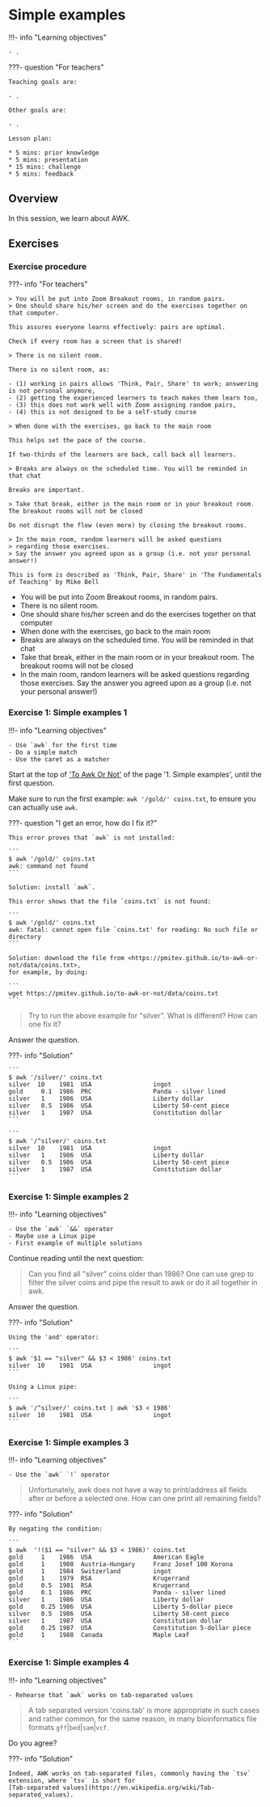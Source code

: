 # Simple examples

!!!- info "Learning objectives"

    - .

???- question "For teachers"

    Teaching goals are:

    - .

    Other goals are:

    - .

    Lesson plan:

    * 5 mins: prior knowledge
    * 5 mins: presentation
    * 15 mins: challenge
    * 5 mins: feedback

## Overview

In this session, we learn about AWK.

## Exercises

### Exercise procedure

???- info "For teachers"

    > You will be put into Zoom Breakout rooms, in random pairs.
    > One should share his/her screen and do the exercises together on that computer.

    This assures everyone learns effectively: pairs are optimal.

    Check if every room has a screen that is shared!

    > There is no silent room.

    There is no silent room, as:
 
    - (1) working in pairs allows 'Think, Pair, Share' to work; answering is not personal anymore, 
    - (2) getting the experienced learners to teach makes them learn too,
    - (3) this does not work well with Zoom assigning random pairs, 
    - (4) this is not designed to be a self-study course

    > When done with the exercises, go back to the main room

    This helps set the pace of the course. 

    If two-thirds of the learners are back, call back all learners.

    > Breaks are always on the scheduled time. You will be reminded in that chat

    Breaks are important. 

    > Take that break, either in the main room or in your breakout room. The breakout rooms will not be closed

    Do not disrupt the flow (even more) by closing the breakout rooms.

    > In the main room, random learners will be asked questions
    > regarding those exercises.
    > Say the answer you agreed upon as a group (i.e. not your personal answer!)

    This is form is described as 'Think, Pair, Share' in 'The Fundamentals
    of Teaching' by Mike Bell

- You will be put into Zoom Breakout rooms, in random pairs.
- There is no silent room.
- One should share his/her screen and do the exercises together on that computer
- When done with the exercises, go back to the main room
- Breaks are always on the scheduled time. You will be reminded in that chat
- Take that break, either in the main room or in your breakout room. The breakout rooms will not be closed
- In the main room, random learners will be asked questions
  regarding those exercises.
  Say the answer you agreed upon as a group (i.e. not your personal answer!)

### Exercise 1: Simple examples 1

!!!- info "Learning objectives"

    - Use `awk` for the first time
    - Do a simple match
    - Use the caret as a matcher

Start at the top of ['To Awk Or Not'](https://pmitev.github.io/to-awk-or-not/) 
of the page '1. Simple examples', until the first question.

Make sure to run the first example: `awk '/gold/' coins.txt`, 
to ensure you can actually use `awk`.

???- question "I get an error, how do I fix it?"

    This error proves that `awk` is not installed:

    ```
    $ awk '/gold/' coins.txt
    awk: command not found
    ```

    Solution: install `awk`.

    This error shows that the file `coins.txt` is not found:

    ```
    $ awk '/gold/' coins.txt
    awk: fatal: cannot open file `coins.txt' for reading: No such file or directory
    ```

    Solution: download the file from <https://pmitev.github.io/to-awk-or-not/data/coins.txt>,
    for example, by doing:

    ```
    wget https://pmitev.github.io/to-awk-or-not/data/coins.txt
    ```

> Try to run the above example for "silver". What is different? How can one fix it?

Answer the question.

???- info "Solution"

    ```
    $ awk '/silver/' coins.txt
    silver  10    1981  USA                 ingot
    gold     0.1  1986  PRC                 Panda - silver lined
    silver   1    1986  USA                 Liberty dollar
    silver   0.5  1986  USA                 Liberty 50-cent piece
    silver   1    1987  USA                 Constitution dollar
    ```

    ```
    $ awk '/^silver/' coins.txt
    silver  10    1981  USA                 ingot
    silver   1    1986  USA                 Liberty dollar
    silver   0.5  1986  USA                 Liberty 50-cent piece
    silver   1    1987  USA                 Constitution dollar
    ```

### Exercise 1: Simple examples 2

!!!- info "Learning objectives"

    - Use the `awk` `&&` operator
    - Maybe use a Linux pipe
    - First example of multiple solutions

Continue reading until the next question:

> Can you find all "silver" coins older than 1986? 
> One can use grep to filter the silver coins and pipe the result to awk 
> or do it all together in awk.

Answer the question.

???- info "Solution"

    Using the 'and' operator:

    ```
    $ awk '$1 == "silver" && $3 < 1986' coins.txt
    silver  10    1981  USA                 ingot
    ```

    Using a Linux pipe:

    ```
    $ awk '/^silver/' coins.txt | awk '$3 < 1986'
    silver  10    1981  USA                 ingot
    ```

### Exercise 1: Simple examples 3

!!!- info "Learning objectives"

    - Use the `awk` `!` operator

> Unfortunately, awk does not have a way to print/address all fields after or before a selected one. 
> How can one print all remaining fields?

???- info "Solution"

    By negating the condition:

    ```
    $ awk  '!($1 == "silver" && $3 < 1986)' coins.txt
    gold     1    1986  USA                 American Eagle
    gold     1    1908  Austria-Hungary     Franz Josef 100 Korona
    gold     1    1984  Switzerland         ingot
    gold     1    1979  RSA                 Krugerrand
    gold     0.5  1981  RSA                 Krugerrand
    gold     0.1  1986  PRC                 Panda - silver lined
    silver   1    1986  USA                 Liberty dollar
    gold     0.25 1986  USA                 Liberty 5-dollar piece
    silver   0.5  1986  USA                 Liberty 50-cent piece
    silver   1    1987  USA                 Constitution dollar
    gold     0.25 1987  USA                 Constitution 5-dollar piece
    gold     1    1988  Canada              Maple Leaf
    ```

### Exercise 1: Simple examples 4

!!!- info "Learning objectives"

    - Rehearse that `awk` works on tab-separated values

> A tab separated version 'coins.tab' is more appropriate in such cases 
> and rather common, for the same reason, 
> in many bioinformatics file formats `gff`|`bed`|`sam`|`vcf`.

Do you agree?

???- info "Solution"

    Indeed, AWK works on tab-separated files, commonly having the `tsv`
    extension, where `tsv` is short for 
    [Tab-separated values](https://en.wikipedia.org/wiki/Tab-separated_values).
